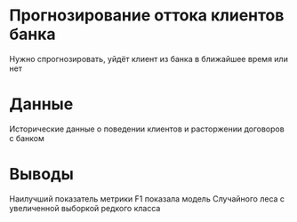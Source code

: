 #  Прогнозирование оттока клиентов банка
Нужно спрогнозировать, уйдёт клиент из банка в ближайшее время или нет

# Данные
Исторические данные о поведении клиентов и расторжении договоров с банком

# Выводы

Наилучший показатель метрики F1 показала модель Случайного леса с увеличенной выборкой редкого класса